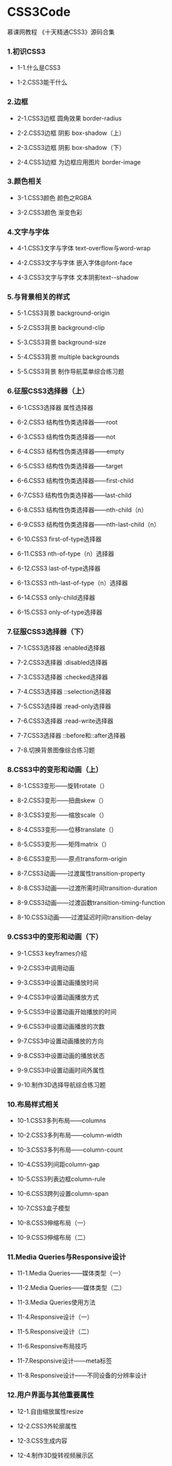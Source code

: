 # CSS3Code
慕课网教程 《十天精通CSS3》源码合集

### 1.初识CSS3

   * 1-1.什么是CSS3
	
   * 1-2.CSS3能干什么
	 
### 2.边框

   * 2-1.CSS3边框 圆角效果 border-radius
   
   * 2-2.CSS3边框 阴影 box-shadow（上）
   
   * 2-3.CSS3边框 阴影 box-shadow（下）
   
   * 2-4.CSS3边框 为边框应用图片 border-image
   
### 3.颜色相关

   * 3-1.CSS3颜色 颜色之RGBA
   
   * 3-2.CSS3颜色 渐变色彩
   
### 4.文字与字体

   * 4-1.CSS3文字与字体 text-overflow与word-wrap
   
   * 4-2.CSS3文字与字体 嵌入字体@font-face
   
   * 4-3.CSS3文字与字体 文本阴影text--shadow
   
### 5.与背景相关的样式

   * 5-1.CSS3背景 background-origin
   
   * 5-2.CSS3背景 background-clip
   
   * 5-3.CSS3背景 background-size
   
   * 5-4.CSS3背景 multiple backgrounds
   
   * 5-5.CSS3背景 制作导航菜单综合练习题
   
### 6.征服CSS3选择器（上）

* 6-1.CSS3选择器 属性选择器

* 6-2.CSS3 结构性伪类选择器——root

* 6-3.CSS3 结构性伪类选择器——not

* 6-4.CSS3 结构性伪类选择器——empty

* 6-5.CSS3 结构性伪类选择器——target

* 6-6.CSS3 结构性伪类选择器——first-child

* 6-7.CSS3 结构性伪类选择器——last-child

* 6-8.CSS3 结构性伪类选择器——nth-child（n）

* 6-9.CSS3 结构性伪类选择器——nth-last-child（n）

* 6-10.CSS3 first-of-type选择器

* 6-11.CSS3 nth-of-type（n）选择器

* 6-12.CSS3 last-of-type选择器

* 6-13.CSS3 nth-last-of-type（n）选择器

* 6-14.CSS3 only-child选择器

* 6-15.CSS3 only-of-type选择器

### 7.征服CSS3选择器（下）

* 7-1.CSS3选择器 :enabled选择器

* 7-2.CSS3选择器 :disabled选择器

* 7-3.CSS3选择器 :checked选择器

* 7-4.CSS3选择器 ::selection选择器

* 7-5.CSS3选择器 :read-only选择器

* 7-6.CSS3选择器 :read-write选择器

* 7-7.CSS3选择器 ::before和::after选择器

* 7-8.切换背景图像综合练习题

### 8.CSS3中的变形和动画（上）

* 8-1.CSS3变形——旋转rotate（）

* 8-2.CSS3变形——扭曲skew（）

* 8-3.CSS3变形——缩放scale（）

* 8-4.CSS3变形——位移translate（）

* 8-5.CSS3变形——矩阵matrix（）

* 8-6.CSS3变形——原点transform-origin

* 8-7.CSS3动画——过渡属性transition-property

* 8-8.CSS3动画——过渡所需时间transition-duration

* 8-9.CSS3动画——过渡函数transition-timing-function

* 8-10.CSS3动画——过渡延迟时间transition-delay

### 9.CSS3中的变形和动画（下）

* 9-1.CSS3 keyframes介绍

* 9-2.CSS3中调用动画

* 9-3.CSS3中设置动画播放时间

* 9-4.CSS3中设置动画播放方式

* 9-5.CSS3中设置动画开始播放的时间

* 9-6.CSS3中设置动画播放的次数

* 9-7.CSS3中设置动画播放的方向

* 9-8.CSS3中设置动画的播放状态

* 9-9.CSS3中设置动画时间外属性

* 9-10.制作3D选择导航综合练习题

### 10.布局样式相关

* 10-1.CSS3多列布局——columns

* 10-2.CSS3多列布局——column-width

* 10-3.CSS3多列布局——column-count

* 10-4.CSS3列间距column-gap

* 10-5.CSS3列表边框column-rule

* 10-6.CSS3跨列设置column-span

* 10-7.CSS3盒子模型

* 10-8.CSS3伸缩布局（一）

* 10-9.CSS3伸缩布局（二）

### 11.Media Queries与Responsive设计

* 11-1.Media Queries——媒体类型（一）

* 11-2.Media Queries——媒体类型（二）

* 11-3.Media Queries使用方法

* 11-4.Responsive设计（一）

* 11-5.Responsive设计（二）

* 11-6.Responsive布局技巧

* 11-7.Responsive设计——meta标签

* 11-8.Responsive设计——不同设备的分辨率设计

### 12.用户界面与其他重要属性

* 12-1.自由缩放属性resize

* 12-2.CSS3外轮廓属性

* 12-3.CSS生成内容

* 12-4.制作3D旋转视频展示区
